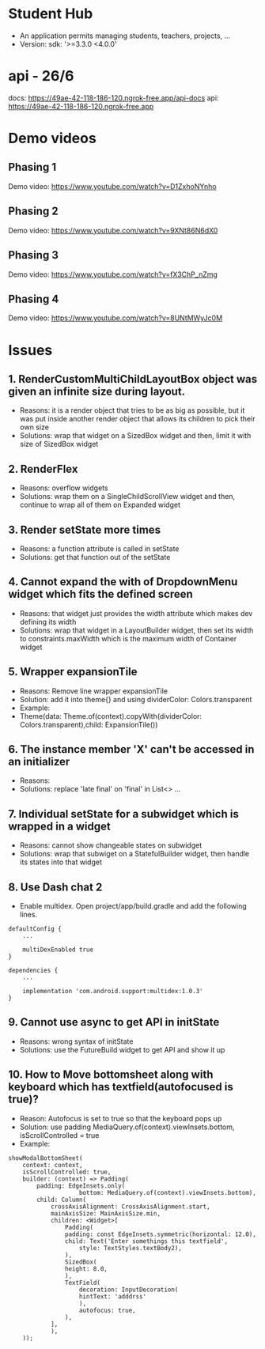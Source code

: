 # Student Hub
- An application permits managing students, teachers, projects, ...
- Version: sdk: '>=3.3.0 <4.0.0'
# api - 26/6
docs: https://49ae-42-118-186-120.ngrok-free.app/api-docs
api: https://49ae-42-118-186-120.ngrok-free.app

# Demo videos
## Phasing 1
Demo video: https://www.youtube.com/watch?v=D1ZxhoNYnho

## Phasing 2
Demo video: https://www.youtube.com/watch?v=9XNt86N6dX0

## Phasing 3
Demo video: https://www.youtube.com/watch?v=fX3ChP_nZmg

## Phasing 4
Demo video: https://www.youtube.com/watch?v=8UNtMWyJc0M

# Issues
## 1. RenderCustomMultiChildLayoutBox object was given an infinite size during layout.
- Reasons: it is a render object that tries to be as big as possible, but it was put inside another render object that allows its children to pick their own size
- Solutions: wrap that widget on a SizedBox widget and then, limit it with size of SizedBox widget

## 2. RenderFlex
- Reasons: overflow widgets
- Solutions: wrap them on a SingleChildScrollView widget and then, continue to wrap all of them on Expanded widget

## 3. Render setState more times
- Reasons: a function attribute is called in setState
- Solutions: get that function out of the setState

## 4. Cannot expand the with of DropdownMenu widget which fits the defined screen
- Reasons: that widget just provides the width attribute which makes dev defining its width
- Solutions: wrap that widget in a LayoutBuilder widget, then set its width to constraints.maxWidth which is the maximum width of Container widget

## 5. Wrapper expansionTile
- Reasons: Remove line wrapper expansionTile
- Solution: add it into theme{} and using dividerColor: Colors.transparent
- Example:
- Theme(data: Theme.of(context).copyWith(dividerColor: Colors.transparent),child: ExpansionTile())

## 6. The instance member 'X' can't be accessed in an initializer
- Reasons:
- Solutions: replace 'late final' on 'final' in List<> ...

## 7. Individual setState for a subwidget which is wrapped in a widget
- Reasons: cannot show changeable states on subwidget
- Solutions: wrap that subwiget on a StatefulBuilder widget, then handle its states into that widget
## 8. Use Dash chat 2
- Enable multidex.
Open project/app/build.gradle and add the following lines.
```
defaultConfig {
    ...

    multiDexEnabled true
}
```
```
dependencies {
    ...

    implementation 'com.android.support:multidex:1.0.3'
}
```

## 9. Cannot use async to get API in initState
- Reasons: wrong syntax of initState
- Solutions: use the FutureBuild widget to get API and show it up
## 10. How to Move bottomsheet along with keyboard which has textfield(autofocused is true)?
- Reason: Autofocus is set to true so that the keyboard pops up
- Solution: use padding MediaQuery.of(context).viewInsets.bottom, isScrollControlled = true
- Example:
```
showModalBottomSheet(
    context: context,
    isScrollControlled: true,
    builder: (context) => Padding(
        padding: EdgeInsets.only(
                    bottom: MediaQuery.of(context).viewInsets.bottom),
        child: Column(
            crossAxisAlignment: CrossAxisAlignment.start,
            mainAxisSize: MainAxisSize.min,
            children: <Widget>[
                Padding(
                padding: const EdgeInsets.symmetric(horizontal: 12.0),
                child: Text('Enter somethings this textfield',
                    style: TextStyles.textBody2),
                ),
                SizedBox(
                height: 8.0,
                ),
                TextField(
                    decoration: InputDecoration(
                    hintText: 'adddrss'
                    ),
                    autofocus: true,
                ),                 
            ],
            ),
    ));
```